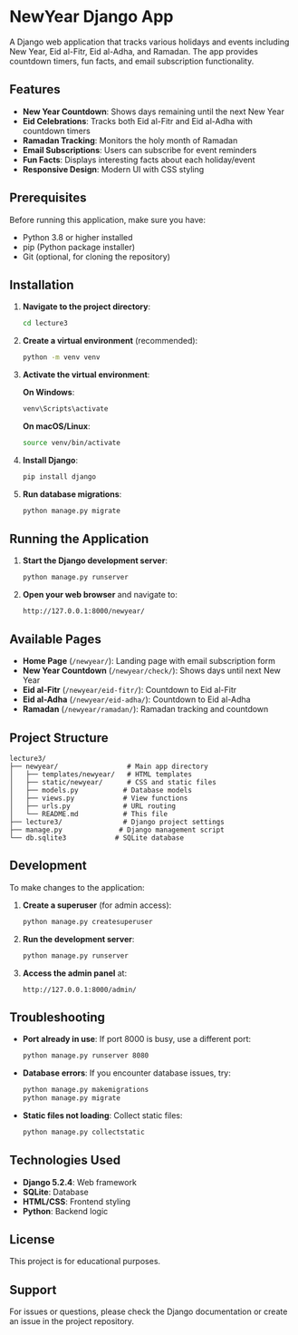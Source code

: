 # NewYear Django App

A Django web application that tracks various holidays and events including New Year, Eid al-Fitr, Eid al-Adha, and Ramadan. The app provides countdown timers, fun facts, and email subscription functionality.

## Features

- **New Year Countdown**: Shows days remaining until the next New Year
- **Eid Celebrations**: Tracks both Eid al-Fitr and Eid al-Adha with countdown timers
- **Ramadan Tracking**: Monitors the holy month of Ramadan
- **Email Subscriptions**: Users can subscribe for event reminders
- **Fun Facts**: Displays interesting facts about each holiday/event
- **Responsive Design**: Modern UI with CSS styling

## Prerequisites

Before running this application, make sure you have:

- Python 3.8 or higher installed
- pip (Python package installer)
- Git (optional, for cloning the repository)

## Installation

1. **Navigate to the project directory**:
   ```bash
   cd lecture3
   ```

2. **Create a virtual environment** (recommended):
   ```bash
   python -m venv venv
   ```

3. **Activate the virtual environment**:
   
   **On Windows**:
   ```bash
   venv\Scripts\activate
   ```
   
   **On macOS/Linux**:
   ```bash
   source venv/bin/activate
   ```

4. **Install Django**:
   ```bash
   pip install django
   ```

5. **Run database migrations**:
   ```bash
   python manage.py migrate
   ```

## Running the Application

1. **Start the Django development server**:
   ```bash
   python manage.py runserver
   ```

2. **Open your web browser** and navigate to:
   ```
   http://127.0.0.1:8000/newyear/
   ```

## Available Pages

- **Home Page** (`/newyear/`): Landing page with email subscription form
- **New Year Countdown** (`/newyear/check/`): Shows days until next New Year
- **Eid al-Fitr** (`/newyear/eid-fitr/`): Countdown to Eid al-Fitr
- **Eid al-Adha** (`/newyear/eid-adha/`): Countdown to Eid al-Adha
- **Ramadan** (`/newyear/ramadan/`): Ramadan tracking and countdown

## Project Structure

```
lecture3/
├── newyear/                 # Main app directory
│   ├── templates/newyear/   # HTML templates
│   ├── static/newyear/      # CSS and static files
│   ├── models.py           # Database models
│   ├── views.py            # View functions
│   ├── urls.py             # URL routing
│   └── README.md           # This file
├── lecture3/               # Django project settings
├── manage.py              # Django management script
└── db.sqlite3            # SQLite database
```

## Development

To make changes to the application:

1. **Create a superuser** (for admin access):
   ```bash
   python manage.py createsuperuser
   ```

2. **Run the development server**:
   ```bash
   python manage.py runserver
   ```

3. **Access the admin panel** at:
   ```
   http://127.0.0.1:8000/admin/
   ```

## Troubleshooting

- **Port already in use**: If port 8000 is busy, use a different port:
  ```bash
  python manage.py runserver 8080
  ```

- **Database errors**: If you encounter database issues, try:
  ```bash
  python manage.py makemigrations
  python manage.py migrate
  ```

- **Static files not loading**: Collect static files:
  ```bash
  python manage.py collectstatic
  ```

## Technologies Used

- **Django 5.2.4**: Web framework
- **SQLite**: Database
- **HTML/CSS**: Frontend styling
- **Python**: Backend logic

## License

This project is for educational purposes.

## Support

For issues or questions, please check the Django documentation or create an issue in the project repository. 